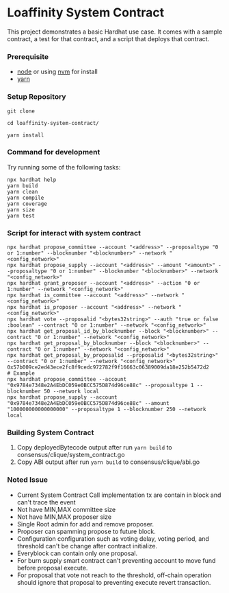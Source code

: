 # Loaffinity System Contract

This project demonstrates a basic Hardhat use case. It comes with a sample contract, a test for that contract, and a script that deploys that contract.

### Prerequisite

- [node](https://nodejs.org/en) or using [nvm](https://github.com/nvm-sh/nvm) for install
- [yarn](https://yarnpkg.com/)

### Setup Repository

```shell
git clone 
```

```shell
cd loaffinity-system-contract/
```

```shell
yarn install
```

### Command for development

Try running some of the following tasks:

``` shell
npx hardhat help
yarn build 
yarn clean
yarn compile
yarn coverage
yarn size
yarn test
```
### Script for interact with system contract

``` shell
npx hardhat propose_committee --account "<address>" --proposaltype "0 or 1:number" --blocknumber "<blocknumber>" --network "<config_network>"
npx hardhat propose_supply --account "<address>" --amount "<amount>" --proposaltype "0 or 1:number" --blocknumber "<blocknumber>" --network "<config_network>"
npx hardhat grant_proposer --account "<address>" --action "0 or 1:number" --network "<config_network>"
npx hardhat is_committee --account "<address>" --network "<config_network>"
npx hardhat is_proposer --account "<address>" --network "<config_network>"
npx hardhat vote --proposalid "<bytes32string>" --auth "true or false :boolean" --contract "0 or 1:number" --network "<config_network>"
npx hardhat get_proposal_id_by_blocknumber --block "<blocknumber>" --contract "0 or 1:number" --network "<config_network>"
npx hardhat get_proposal_by_blocknumber --block "<blocknumber>" --contract "0 or 1:number" --network "<config_network>"
npx hardhat get_proposal_by_proposalid --proposalid "<bytes32string>" --contract "0 or 1:number" --network "<config_network>"
0x57b009ce2ed43ece2fc8f9cedc972782f9f16663c06389009da18e252b5472d2
# Example
npx hardhat propose_committee --account "0x9784e7348e2A4EbDC059e0BCC575D874d96ce88c" --proposaltype 1 --blocknumber 50 --network local
npx hardhat propose_supply --account "0x9784e7348e2A4EbDC059e0BCC575D874d96ce88c" --amount "100000000000000000" --proposaltype 1 --blocknumber 250 --network local
```

### Building System Contract
1. Copy deployedBytecode output after run `yarn build` to consensus/clique/system_contract.go  
2. Copy ABI output after run `yarn build` to consensus/clique/abi.go

### Noted Issue
- Current System Contract Call implementation tx are contain in block and can't trace the event
- Not have MIN,MAX committee size
- Not have MIN,MAX proposer size
- Single Root admin for add and remove proposer.
- Proposer can spamming propose to future block.
- Configuration configuration such as voting delay, voting period, and threshold can't be change after contract initialize.
- Everyblock can contain only one proposal.
- For burn supply smart contract can't preventing account to move fund before proposal execute.
- For proposal that vote not reach to the threshold, off-chain operation should ignore that proposal to preventing execute revert transaction.
